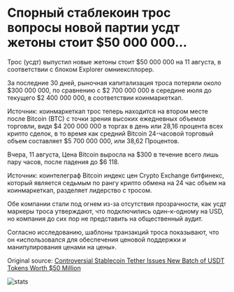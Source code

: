 # Спорный стаблекоин трос вопросы новой партии усдт жетоны стоит $50 000 000...

Трос (усдт) выпустил новые жетоны стоит $50 000 000 на 11 августа, в соответствии с блоком Explorer омниексплорер.

За последние 30 дней, рыночная капитализация троса потеряли около $300 000 000, по сравнению с $2 700 000 000 в середине июля до текущего $2 400 000 000, в соответствии коинмаркеткап.

Источник: коинмаркеткап трос теперь находится на втором месте после Bitcoin (BTC) с точки зрения высоких ежедневных объемов торговли, видя $4 200 000 000 в торгах в день или 28,16 процента всех крипто сделок, в то время как средний Bitcoin 24-часовой торговый объем составляет $5 700 000 000, или 38,62 Процентов.

Вчера, 11 августа, Цена Bitcoin выросла на $300 в течение всего лишь пару часов, после падения до $6 118.

Источник: коинтелеграф Bitcoin индекс цен Crypto Exchange битфинекс, который является седьмым по рангу крипто обмена на 24 час объем на коинмаркеткап, разделяет лидерство с тросом.

Обе компании стали под огнем из-за отсутствия прозрачности, как усдт маркеры троса утверждают, что подключились один-к-одному на USD, но компания до сих пор не представить на общественный аудит.

Согласно исследованию, шаблоны транзакций троса показывают, что он «использовался для обеспечения ценовой поддержки и манипулирования ценами на цены».

Original source: [Controversial Stablecoin Tether Issues New Batch of USDT Tokens Worth $50 Million](https://cointelegraph.com/news/controversial-stablecoin-tether-issues-new-batch-of-usdt-tokens-worth-50-million)

![stats](https://c.statcounter.com/11760860/0/a89fa40b/1/ "stats")